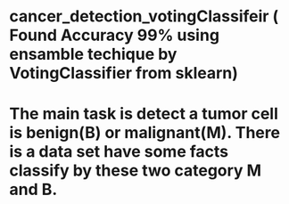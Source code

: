 # cancer_detection_votingClassifeir ( Found Accuracy 99% using ensamble techique by VotingClassifier from sklearn)
# The main task is detect a tumor cell  is benign(B) or malignant(M). There is a data set have some facts classify by these two category M and B.    
